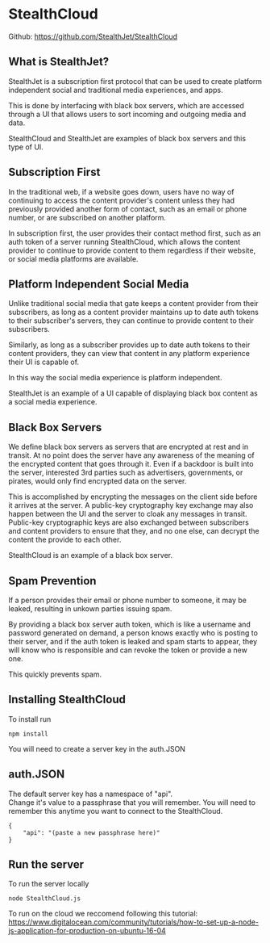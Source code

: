 # StealthCloud

Github: https://github.com/StealthJet/StealthCloud

## What is StealthJet?

StealthJet is a subscription first protocol that can be used to create platform independent social and traditional media experiences, and apps.


This is done by interfacing with black box servers, which are accessed through a UI that allows users to sort incoming and outgoing media and data. 


StealthCloud and StealthJet are examples of black box servers and this type of UI.

## Subscription First

In the traditional web, if a website goes down, users have no way of continuing to access the content provider's content unless they had previously provided another form of contact, such as an email or phone number, or are subscribed on another platform.


In subscription first, the user provides their contact method first, such as an auth token of a server running StealthCloud, which allows the content provider to continue to provide content to them regardless if their website, or social media platforms are available. 


## Platform Independent Social Media

Unlike traditional social media that gate keeps a content provider from their subscribers, as long as a content provider maintains up to date auth tokens to their subscriber's servers, they can continue to provide content to their subscribers. 

Similarly, as long as a subscriber provides up to date auth tokens to their content providers, they can view that content in any platform experience their UI is capable of. 

In this way the social media experience is platform independent.

StealthJet is an example of a UI capable of displaying black box content as a social media experience.

## Black Box Servers

We define black box servers as servers that are encrypted at rest and in transit. At no point does the server have any awareness of the meaning of the encrypted content that goes through it. Even if a backdoor is built into the server, interested 3rd parties such as advertisers, governments, or pirates, would only find encrypted data on the server.


This is accomplished by encrypting the messages on the client side before it arrives at the server. A public-key cryptography key exchange may also happen between the UI and the server to cloak any messages in transit. Public-key cryptographic keys are also exchanged between subscribers and content providers to ensure that they, and no one else, can decrypt the content the provide to each other. 


StealthCloud is an example of a black box server.

## Spam Prevention

If a person provides their email or phone number to someone, it may be leaked, resulting in unkown parties issuing spam. 

By providing a black box server auth token, which is like a username and password generated on demand, a person knows exactly who is posting to their server, and if the auth token is leaked and spam starts to appear, they will know who is responsible and can revoke the token or provide a new one. 

This quickly prevents spam.


## Installing StealthCloud

To install run 
```
npm install
```


You will need to create a server key in the auth.JSON

## auth.JSON

The default server key has a namespace of "api".  
Change it's value to a passphrase that you will remember. You will need to remember this anytime you want to connect to the StealthCloud.

```
{
    "api": "(paste a new passphrase here)"
}
```

## Run the server

To run the server locally
```
node StealthCloud.js
```

To run on the cloud we reccomend following this tutorial: https://www.digitalocean.com/community/tutorials/how-to-set-up-a-node-js-application-for-production-on-ubuntu-16-04